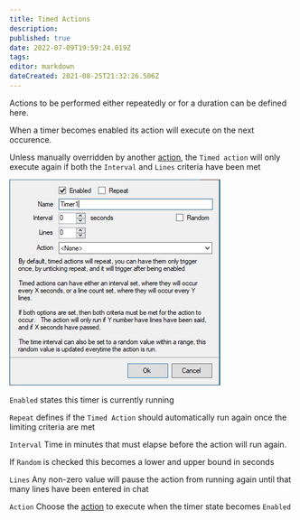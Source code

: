 ```yaml
---
title: Timed Actions
description: 
published: true
date: 2022-07-09T19:59:24.019Z
tags: 
editor: markdown
dateCreated: 2021-08-25T21:32:26.506Z
---
```


Actions to be performed either repeatedly or for a duration can be defined here. 

When a timer becomes enabled its action will execute on the next occurence. 

Unless manually overridden by another [action](/Actions), the `Timed action` will only execute again if both the `Interval` and `Lines` criteria have been met


![timed action](/122174618-c4eb0280-ce7a-11eb-9ee4-89ed58957788.png)


`Enabled` states this timer is currently running

`Repeat` defines if the `Timed Action` should automatically run again once the limiting criteria are met

`Interval` Time in minutes that must elapse before the action will run again. 

If `Random` is checked this becomes a lower and upper bound in seconds 

`Lines` Any non-zero value will pause the action from running again until that many lines have been entered in chat

`Action` Choose the [action](Actions) to execute when the timer state becomes `Enabled` 

